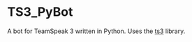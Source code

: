 # TS3_PyBot
A bot for TeamSpeak 3 written in Python. Uses the [ts3](https://github.com/benediktschmitt/py-ts3/tree/master/ts3) library. 
